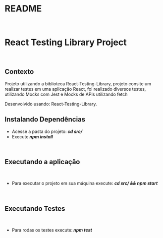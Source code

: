 <h1 >README</h1>
<br>
<h1>React Testing Library Project</h1>
<br>
<h2>Contexto</h2>
<p>Projeto utilizando a biblioteca React-Testing-Library, projeto consite um realizar testes em uma aplicação React, foi realizado diversos testes, utilizando Mocks com Jest e Mocks de APIs utilizando fetch</h2>
<br>
<p> Desenvolvido usando: React-Testing-Library.
<br>
<h2>Instalando Dependências</h2>
<ul>
<li> Acesse a pasta do projeto:<strong><i> cd src/</li></strong></i>
<li>Execute<strong><i> npm install</li></strong></i>
</ul>
<br>
<h2>Executando a aplicação</h2>
<br>
<ul>
<li>Para executar o projeto em sua máquina execute: <strong><i>cd src/ && npm start</li></strong></i>
</ul>
<br>
<h2>Executando Testes</h2>
<br>
<ul>
<li>Para rodas os testes execute:<strong><i> npm test</li></strong></i>
</ul>

